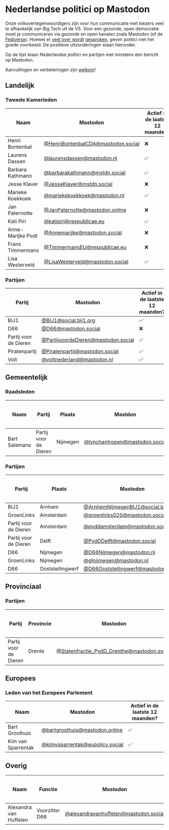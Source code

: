 # Nederlandse politici op Mastodon

Onze volksvertegenwoordigers zijn voor hun communicatie met kiezers veel te afhankelijk van Big Tech uit de VS. Voor een gezonde, open democratie moet je communiceren via gezonde en open kanalen zoals Mastodon (of de [Fediverse](https://nl.wikipedia.org/wiki/Fediverse)). Hoewel er [veel over wordt](https://tweakers.net/nieuws/232900/groot-deel-van-tweede-kamer-wil-sidn-migratie-naar-aws-tegenhouden.html) [gesproken](https://ibestuur.nl/artikel/kamer-zet-inhaalspurt-digitale-autonomie-in/), geven politici niet het goede voorbeeld. De positieve uitzonderingen staan hieronder.

Op de lijst staan Nederlandse politici en partijen met minstens één bericht op Mastodon.

Aanvullingen en verbeteringen zijn [welkom](https://github.com/reithose/politici-op-mastodon/edit/main/readme.md)!

## Landelijk

### Tweede Kamerleden

| Naam              | Mastodon                                                                         | Actief in de laatste 12 maanden? |
| ----------------- | -------------------------------------------------------------------------------- | -------------------------------- |
| Henri Bontenbal   | [@HenriBontenbalCDA@mastodon.social](https://mastodon.social/@HenriBontenbalCDA) | ❌                               |
| Laurens Dassen    | [@laurensdassen@mastodon.nl](https://mastodon.nl/@laurensdassen)                 | ✅                               |
| Barbara Kathmann  | [@barbarakathmann@mstdn.social](https://mstdn.social/@barbarakathmann)           | ✅                               |
| Jesse Klaver      | [@JesseKlaver@mstdn.social](https://mstdn.social/@JesseKlaver)                   | ❌                               |
| Marieke Koekkoek  | [@mariekekoekkoek@mastodon.nl](https://mastodon.nl/@mariekekoekkoek)             | ✅                               |
| Jan Paternotte    | [@JanPaternotte@mastodon.online](https://mastodon.online/@JanPaternotte)         | ❌                               |
| Kati Piri         | [@katipiri@respublicae.eu](https://respublicae.eu/@katipiri)                     | ✅                               |
| Anne-Marijke Podt | [@Annemarijke@mastodon.social](https://mastodon.social/@Annemarijke)             | ❌                               |
| Frans Timmermans  | [@TimmermansEU@respublicae.eu](https://respublicae.eu/@TimmermansEU)             | ❌                               |
| Lisa Westerveld   | [@LisaWesterveld@mastodon.social](https://mastodon.social/@LisaWesterveld)       | ✅                               |

### Partijen

| Partij                | Mastodon                                                                           | Actief in de laatste 12 maanden? |
| --------------------- | ---------------------------------------------------------------------------------- | -------------------------------- |
| BIJ1                  | [@BIJ1@social.bij1.org](https://social.bij1.org/@BIJ1)                             | ✅                               |
| D66                   | [@D66@mastodon.social](https://mastodon.social/@D66)                               | ❌                               |
| Partij voor de Dieren | [@PartijvoordeDieren@mastodon.social](https://mastodon.social/@PartijvoordeDieren) | ✅                               |
| Piratenpartij         | [@Piratenpartij@mastodon.social](https://mastodon.social/@Piratenpartij)           | ✅                               |
| Volt                  | [@voltnederland@mastodon.nl](https://mastodon.nl/@voltnederland)                   | ✅                               |

## Gemeentelijk

### Raadsleden

| Naam          | Partij                | Plaats   | Mastdon                                                                  | Actief in de laatste 12 maanden? |
| ------------- | --------------------- | -------- | ------------------------------------------------------------------------ | -------------------------------- |
| Bart Salemans | Partij voor de Dieren | Nijmegen | [@lynchantropen@mastodon.social](https://mastodon.social/@lynchantropen) | ✅                               |

### Partijen

| Partij                | Plaats           | Mastodon                                                                             | Actief in de laatste 12 maanden? |
| --------------------- | ---------------- | ------------------------------------------------------------------------------------ | -------------------------------- |
| BIJ1                  | Arnhem           | [@ArnhemNijmegenBIJ1@social.bij1.org](https://social.bij1.org/@ArnhemNijmegenBIJ1)   | ✅                               |
| GroenLinks            | Amsterdam        | [@groenlinks020@mastodon.social](https://mastodon.social/@groenlinks020)             | ❌                               |
| Partij voor de Dieren | Amsterdam        | [@pvddamsterdam@mastodon.social](https://mastodon.social/@pvddamsterdam)             | ❌                               |
| Partij voor de Dieren | Delft            | [@PvdDDelft@mastodon.social](https://mastodon.social/@PvdDDelft)                     | ✅                               |
| D66                   | Nijmegen         | [@D66Nijmegen@mastodon.nl](https://mastodon.nl/@D66Nijmegen)                         | ❌                               |
| GroenLinks            | Nijmegen         | [@glnijmegen@mastodon.nl](https://mastodon.nl/@glnijmegen)                           | ✅                               |
| D66                   | Ooststellingwerf | [@D66Ooststellingwerf@mastodon.social](https://mastodon.social/@D66Ooststellingwerf) | ✅                               |

## Provinciaal

### Partijen

| Partij                | Provincie           | Mastodon                                                                             | Actief in de laatste 12 maanden? |
| --------------------- | ---------------- | ------------------------------------------------------------------------------------ | -------------------------------- |
| Partij voor de Dieren             | Drente           | [@Statenfractie_PvdD_Drenthe@mastodon.social](https://mastodon.social/@Statenfractie_PvdD_Drenthe)   | ✅                               |

## Europees

### Leden van het Europees Parlement

| Naam               | Mastodon                                                                   | Actief in de laatste 12 maanden? |
| ------------------ | -------------------------------------------------------------------------- | -------------------------------- |
| Bart Groothuis     | [@bartgroothuis@mastodon.online](https://mastodon.online/@bartgroothuis)   | ✅                               |
| Kim van Sparrentak | [@kimvsparrentak@eupolicy.social](https://eupolicy.social/@kimvsparrentak) | ✅                               |

## Overig

| Naam                   | Functie        | Mastodon                                                                               | Actief in de laatste 12 maanden? |
| ---------------------- | -------------- | -------------------------------------------------------------------------------------- | -------------------------------- |
| Alexandra van Huffelen | Voorzitter D66 | [@alexandravanhuffelen@mastodon.social](https://mastodon.social/@alexandravanhuffelen) | ✅                               |
